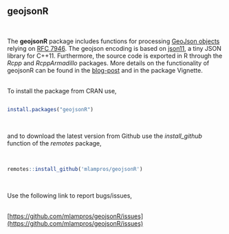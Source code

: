 
## geojsonR
<br>

The **geojsonR** package includes functions for processing [GeoJson objects](https://en.wikipedia.org/wiki/GeoJSON) relying on [RFC 7946](https://tools.ietf.org/pdf/rfc7946.pdf). The geojson encoding is based on [json11](https://github.com/dropbox/json11), a tiny JSON library for C++11. Furthermore, the source code is exported in R through the *Rcpp* and *RcppArmadillo* packages. More details on the functionality of geojsonR can be found in the [blog-post](http://mlampros.github.io/2017/03/29/geojsonR_package/) and in the package Vignette.
<br><br>

To install the package from CRAN use, 

```R

install.packages("geojsonR")


```
<br>

and to download the latest version from Github use the *install_github* function of the *remotes* package,
<br><br>

```R

remotes::install_github('mlampros/geojsonR')


```
<br>

Use the following link to report bugs/issues,
<br><br>

[https://github.com/mlampros/geojsonR/issues](https://github.com/mlampros/geojsonR/issues)

